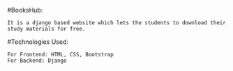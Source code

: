 #BooksHub:

    It is a django based website which lets the students to download their study materials for free.

#Technologies Used:

    For Frontend: HTML, CSS, Bootstrap
    For Backend: Django
